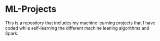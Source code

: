 # ML-Projects
This is a repository that includes my machine learning projects that I have coded while self-learning the different machine leaning algorithms and Spark.
